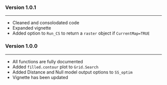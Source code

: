 ### Version 1.0.1
****
* Cleaned and consolodated code
* Expanded vignette
* Added option to `Run_CS` to return a `raster` object if `CurrentMap=TRUE`

### Version 1.0.0
****
* All functions are fully documented
* Added `filled.contour` plot to `Grid.Search`
* Added Distance and Null model output options to `SS_optim`
* Vignette has been updated